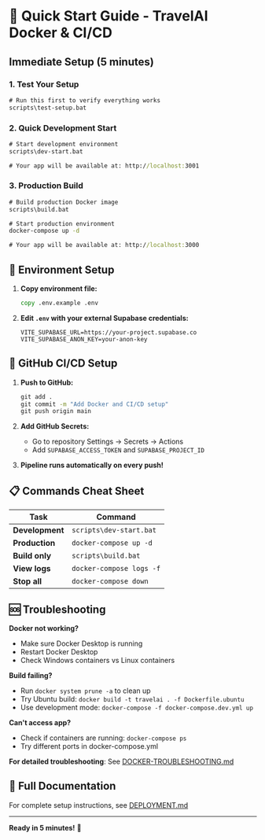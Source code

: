 # 🚀 Quick Start Guide - TravelAI Docker & CI/CD

## Immediate Setup (5 minutes)

### 1. Test Your Setup
```cmd
# Run this first to verify everything works
scripts\test-setup.bat
```

### 2. Quick Development Start
```cmd
# Start development environment
scripts\dev-start.bat

# Your app will be available at: http://localhost:3001
```

### 3. Production Build
```cmd
# Build production Docker image
scripts\build.bat

# Start production environment
docker-compose up -d

# Your app will be available at: http://localhost:3000
```

## 🔧 Environment Setup

1. **Copy environment file:**
   ```cmd
   copy .env.example .env
   ```

2. **Edit `.env` with your external Supabase credentials:**
   ```env
   VITE_SUPABASE_URL=https://your-project.supabase.co
   VITE_SUPABASE_ANON_KEY=your-anon-key
   ```

## 🚀 GitHub CI/CD Setup

1. **Push to GitHub:**
   ```cmd
   git add .
   git commit -m "Add Docker and CI/CD setup"
   git push origin main
   ```

2. **Add GitHub Secrets:**
   - Go to repository Settings → Secrets → Actions
   - Add `SUPABASE_ACCESS_TOKEN` and `SUPABASE_PROJECT_ID`

3. **Pipeline runs automatically on every push!**

## 📋 Commands Cheat Sheet

| Task | Command |
|------|---------|
| **Development** | `scripts\dev-start.bat` |
| **Production** | `docker-compose up -d` |
| **Build only** | `scripts\build.bat` |
| **View logs** | `docker-compose logs -f` |
| **Stop all** | `docker-compose down` |

## 🆘 Troubleshooting

**Docker not working?**
- Make sure Docker Desktop is running
- Restart Docker Desktop
- Check Windows containers vs Linux containers

**Build failing?**
- Run `docker system prune -a` to clean up
- Try Ubuntu build: `docker build -t travelai . -f Dockerfile.ubuntu`
- Use development mode: `docker-compose -f docker-compose.dev.yml up`

**Can't access app?**
- Check if containers are running: `docker-compose ps`
- Try different ports in docker-compose.yml

**For detailed troubleshooting**: See [DOCKER-TROUBLESHOOTING.md](DOCKER-TROUBLESHOOTING.md)

## 📖 Full Documentation

For complete setup instructions, see [DEPLOYMENT.md](DEPLOYMENT.md)

---
**Ready in 5 minutes!** 🎉
